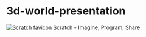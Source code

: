 # 3d-world-presentation

[![Scratch favicon](https://github.com/baronk2/scratch-elements/blob/main/img/favicon/scratch-favicon--24x24.ico)](https://scratch.mit.edu/)
[Scratch](https://scratch.mit.edu/) - Imagine, Program, Share
